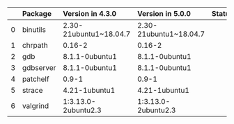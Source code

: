 <!-- markdown-link-check-disable -->

|    | Package   | Version in 4.3.0       | Version in 5.0.0       | Status   |
|---:|:----------|:-----------------------|:-----------------------|:---------|
|  0 | binutils  | 2.30-21ubuntu1~18.04.7 | 2.30-21ubuntu1~18.04.7 |          |
|  1 | chrpath   | 0.16-2                 | 0.16-2                 |          |
|  2 | gdb       | 8.1.1-0ubuntu1         | 8.1.1-0ubuntu1         |          |
|  3 | gdbserver | 8.1.1-0ubuntu1         | 8.1.1-0ubuntu1         |          |
|  4 | patchelf  | 0.9-1                  | 0.9-1                  |          |
|  5 | strace    | 4.21-1ubuntu1          | 4.21-1ubuntu1          |          |
|  6 | valgrind  | 1:3.13.0-2ubuntu2.3    | 1:3.13.0-2ubuntu2.3    |          |